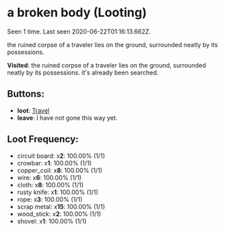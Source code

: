 # a broken body (Looting)

Seen 1 time. Last seen 2020-06-22T01:16:13.662Z.

the ruined corpse of a traveler lies on the ground, surrounded neatly by its possessions.

**Visited**: the ruined corpse of a traveler lies on the ground, surrounded neatly by its possessions. it's already been searched.

## Buttons:

- **loot**: [Travel](Travel-travel.md)
- **leave**: I have not gone this way yet.

## Loot Frequency:

  - circuit board: x**2**: 100.00% (1/1)
  - crowbar: x**1**: 100.00% (1/1)
  - copper_coil: x**8**: 100.00% (1/1)
  - wire: x**6**: 100.00% (1/1)
  - cloth: x**8**: 100.00% (1/1)
  - rusty knife: x**1**: 100.00% (1/1)
  - rope: x**3**: 100.00% (1/1)
  - scrap metal: x**15**: 100.00% (1/1)
  - wood_stick: x**2**: 100.00% (1/1)
  - shovel: x**1**: 100.00% (1/1)